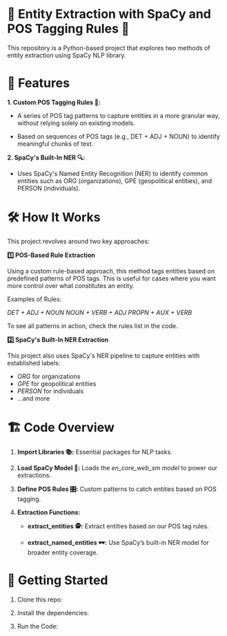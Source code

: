 # 🧩 Entity Extraction with SpaCy and POS Tagging Rules 🧩

This repository is a Python-based project that explores two methods of entity extraction using SpaCy NLP library.

# 🌟 Features

**1. Custom POS Tagging Rules 🎩:**

  - A series of POS tag patterns to capture entities in a more granular way, without relying solely on existing models.

  - Based on sequences of POS tags (e.g., DET + ADJ + NOUN) to identify meaningful chunks of text.
    

**2. SpaCy's Built-In NER 🔍:**

  - Uses SpaCy's Named Entity Recognition (NER) to identify common entities such as ORG (organizations), GPE (geopolitical entities), and PERSON (individuals).

# 🛠️ How It Works

This project revolves around two key approaches:

**1️⃣ POS-Based Rule Extraction**

Using a custom rule-based approach, this method tags entities based on predefined patterns of POS tags. This is useful for cases where you want more control over what constitutes an entity.

Examples of Rules:

*DET + ADJ + NOUN*
*NOUN + VERB + ADJ*
*PROPN + AUX + VERB*

To see all patterns in action, check the rules list in the code.

**2️⃣ SpaCy's Built-In NER Extraction**

This project also uses SpaCy's NER pipeline to capture entities with established labels:

* *ORG* for organizations
* *GPE* for geopolitical entities
* *PERSON* for individuals
* …and more

# 🏗️ Code Overview

1. **Import Libraries 📚:** Essential packages for NLP tasks.

2. **Load SpaCy Model 🧠:** Loads the *en_core_web_sm model* to power our extractions.

3. **Define POS Rules 🎛️:** Custom patterns to catch entities based on POS tagging.

4. **Extraction Functions:**

   * **extract_entities 🕵️:** Extract entities based on our POS tag rules.
  
   * **extract_named_entities 🕶️:** Use SpaCy’s built-in NER model for broader entity coverage.

# 🚀 Getting Started

1. Clone this repo:

2. Install the dependencies:

3. Run the Code:











